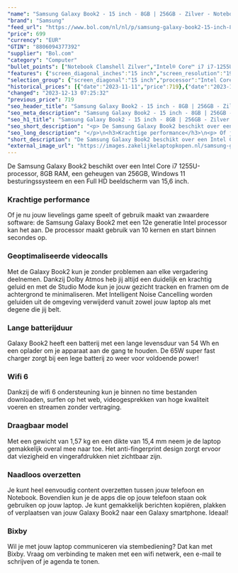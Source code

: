 ```yaml
---
"name": "Samsung Galaxy Book2 - 15 inch - 8GB | 256GB - Zilver - Notebook"
"brand": "Samsung"
"feed_url": "https://www.bol.com/nl/nl/p/samsung-galaxy-book2-15-inch-8gb-256gb-zilver-notebook/9300000117600952"
"price": 699
"currency": "EUR"
"GTIN": "8806094377392"
"supplier": "Bol.com"
"category": "Computer"
"bullet_points": ["Notebook Clamshell Zilver","Intel® Core™ i7 i7-1255U 1,7 GHz","39,6 cm (15.6\") Full HD 1920 x 1080 Pixels","8 GB LPDDR4x-SDRAM","256 GB SSD","Intel Iris Xe Graphics","Wi-Fi 6 (802.11ax) Bluetooth 5.1","54 Wh 45 W","Windows 11 Home"]
"features": {"screen_diagonal_inches":"15 inch","screen_resolution":"1920 x 1080 Pixels","processor_family":"Intel® Core™ i7","memory_size":"8 GB","memory_type":"LPDDR4x-SDRAM","total_storage_space":"256 GB","operating_system":"Windows 11 Home","battery_capacity":"54 Wh","width":"356,6 mm","depth":"229,1 mm","height":"15,4 mm","weight":"1,57 kg"}
"selection_group": {"screen_diagonal":"15 inch","processor":"Intel Core i7","changed_price_past_3_days":true,"product_family":"Galaxy Book2"}
"historical_prices": [{"date":"2023-11-11","price":719},{"date":"2023-12-13","price":699}]
"changed": "2023-12-13 07:25:32"
"previous_price": 719
"seo_header_title": "Samsung Galaxy Book2 - 15 inch - 8GB | 256GB - Zilver - Notebook"
"seo_meta_description": "Samsung Galaxy Book2 - 15 inch - 8GB | 256GB - Zilver - Notebook"
"seo_h1_title": "Samsung Galaxy Book2 - 15 inch - 8GB | 256GB - Zilver - Notebook"
"seo_short_description": "<p> De Samsung Galaxy Book2 beschikt over een Intel Core i7 1255U-processor, 8GB RAM, een geheugen van 256GB, Windows 11 besturingssysteem en een Full HD beeldscherm van 15,6 inch."
"seo_long_description": "</p>\n<h3>Krachtige performance</h3>\n<p> Of je nu jouw lievelings game speelt of gebruik maakt van zwaardere software: de Samsung Galaxy Book2 met een 12e generatie Intel processor kan het aan. De processor maakt gebruik van 10 kernen en start binnen secondes op.  </p>\n<h3>Geoptimaliseerde videocalls</h3>\n<p> Met de Galaxy Book2 kun je zonder problemen aan elke vergadering deelnemen. Dankzij Dolby Atmos heb jij altijd een duidelijk en krachtig geluid en met de Studio Mode kun je jouw gezicht tracken en framen om de achtergrond te minimaliseren. Met Intelligent Noise Cancelling worden geluiden uit de omgeving verwijderd vanuit zowel jouw laptop als met degene die jij belt.  </p>\n<h3>Lange batterijduur</h3>\n<p> Galaxy Book2 heeft een batterij met een lange levensduur van 54 Wh en een oplader om je apparaat aan de gang te houden. De 65W super fast charger zorgt bij een lege batterij zo weer voor voldoende power! </p>\n<h3>Wifi 6</h3>\n<p> Dankzij de wifi 6 ondersteuning kun je binnen no time bestanden downloaden, surfen op het web, videogesprekken van hoge kwaliteit voeren en streamen zonder vertraging. </p>\n<h3>Draagbaar model</h3>\n<p> Met een gewicht van 1,57 kg en een dikte van 15,4 mm neem je de laptop gemakkelijk overal mee naar toe. Het anti-fingerprint design zorgt ervoor dat viezigheid en vingerafdrukken niet zichtbaar zijn.  </p>\n<h3>Naadloos overzetten</h3>\n<p> Je kunt heel eenvoudig content overzetten tussen jouw telefoon en Notebook. Bovendien kun je de apps die op jouw telefoon staan ook gebruiken op jouw laptop. Je kunt gemakkelijk berichten kopiëren, plakken of verplaatsen van jouw Galaxy Book2 naar een Galaxy smartphone. Ideaal! </p>\n<h3>Bixby</h3>\n<p> Wil je met jouw laptop communiceren via stembediening? Dat kan met Bixby. Vraag om verbinding te maken met een wifi netwerk, een e-mail te schrijven of je agenda te tonen.  </p>"
"short_description": "De Samsung Galaxy Book2 beschikt over een Intel Core i7 1255U-processor, 8GB RAM, een geheugen van 256GB, Windows 11 besturingssysteem en een Full HD beeldscherm van 15,6 inch. Krachtige performance Of je nu jouw lievelings game speelt of gebruik maakt van zwaardere software: de Samsung Galaxy Book2 met een 12e generatie Intel processor kan het aan. De processor maakt gebruik van 10 kernen en start binnen secondes op. Geoptimaliseerde videocalls Met de Galaxy Book2 kun je zonder problemen aan elke vergadering deelnemen. Dankzij Dolby Atmos heb jij altijd een duidelijk en krachtig geluid en met de Studio Mode kun je jouw gezicht tracken en framen om de achtergrond te minimaliseren. Met Intelligent Noise Cancelling worden geluiden uit de omgeving verwijderd vanuit zowel jouw laptop als met degene die jij belt. Lange batterijduur Galaxy Book2 heeft een batterij met een lange levensduur van 54 Wh en een oplader om je apparaat aan de gang te houden. De 65W super fast charger zorgt bij een lege batterij zo weer voor voldoende power! Wifi 6 Dankzij de wifi 6 ondersteuning kun je binnen no time bestanden downloaden, surfen op het web, videogesprekken van hoge kwaliteit voeren en streamen zonder vertraging. Draagbaar model Met een gewicht van 1,57 kg en een dikte van 15,4 mm neem je de laptop gemakkelijk overal mee naar toe. Het anti-fingerprint design zorgt ervoor dat viezigheid en vingerafdrukken niet zichtbaar zijn. Naadloos overzetten Je kunt heel eenvoudig content overzetten tussen jouw telefoon en Notebook. Bovendien kun je de apps die op jouw telefoon staan ook gebruiken op jouw laptop. Je kunt gemakkelijk berichten kopiëren, plakken of verplaatsen van jouw Galaxy Book2 naar een Galaxy smartphone. Ideaal! Bixby Wil je met jouw laptop communiceren via stembediening? Dat kan met Bixby. Vraag om verbinding te maken met een wifi netwerk, een e-mail te schrijven of je agenda te tonen."
"external_image_url": "https://images.zakelijkelaptopkopen.nl/samsung-galaxy-book2-15-inch-8gb-256gb-zilver-notebook.webp"
---
```


<p> De Samsung Galaxy Book2 beschikt over een Intel Core i7 1255U-processor, 8GB RAM, een geheugen van 256GB, Windows 11 besturingssysteem en een Full HD beeldscherm van 15,6 inch. </p>
<h3>Krachtige performance</h3>
<p> Of je nu jouw lievelings game speelt of gebruik maakt van zwaardere software: de Samsung Galaxy Book2 met een 12e generatie Intel processor kan het aan. De processor maakt gebruik van 10 kernen en start binnen secondes op.  </p>
<h3>Geoptimaliseerde videocalls</h3>
<p> Met de Galaxy Book2 kun je zonder problemen aan elke vergadering deelnemen. Dankzij Dolby Atmos heb jij altijd een duidelijk en krachtig geluid en met de Studio Mode kun je jouw gezicht tracken en framen om de achtergrond te minimaliseren. Met Intelligent Noise Cancelling worden geluiden uit de omgeving verwijderd vanuit zowel jouw laptop als met degene die jij belt.  </p>
<h3>Lange batterijduur</h3>
<p> Galaxy Book2 heeft een batterij met een lange levensduur van 54 Wh en een oplader om je apparaat aan de gang te houden. De 65W super fast charger zorgt bij een lege batterij zo weer voor voldoende power! </p>
<h3>Wifi 6</h3>
<p> Dankzij de wifi 6 ondersteuning kun je binnen no time bestanden downloaden, surfen op het web, videogesprekken van hoge kwaliteit voeren en streamen zonder vertraging. </p>
<h3>Draagbaar model</h3>
<p> Met een gewicht van 1,57 kg en een dikte van 15,4 mm neem je de laptop gemakkelijk overal mee naar toe. Het anti-fingerprint design zorgt ervoor dat viezigheid en vingerafdrukken niet zichtbaar zijn.  </p>
<h3>Naadloos overzetten</h3>
<p> Je kunt heel eenvoudig content overzetten tussen jouw telefoon en Notebook. Bovendien kun je de apps die op jouw telefoon staan ook gebruiken op jouw laptop. Je kunt gemakkelijk berichten kopiëren, plakken of verplaatsen van jouw Galaxy Book2 naar een Galaxy smartphone. Ideaal!  </p>
<h3>Bixby</h3>
<p> Wil je met jouw laptop communiceren via stembediening? Dat kan met Bixby. Vraag om verbinding te maken met een wifi netwerk, een e-mail te schrijven of je agenda te tonen.  </p>